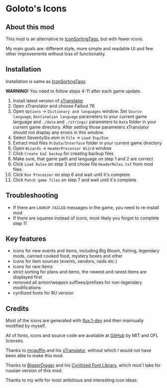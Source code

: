 # Goloto's Icons

## About this mod
This mod is an alternative to [IconSortingTags](http://www.nexusmods.com/fallout76/mods/146), but with fewer icons.

My main goals are: different style, more simple and readable UI and few other improvements without loss of functionality.

## Installation
Installation is same as [IconSortingTags](http://www.nexusmods.com/fallout76/mods/146).

**WARNING!** You need to follow steps 4-11 after each game update.

1. Install latest version of [xTranslator](http://www.nexusmods.com/starfield/mods/313)
2. Open xTranslator and choose Fallout 76
3. Open `Options` -> `Dictionary and languages` window. Set `Source language`, `Destination language` parameters to your current game language and `./data` and `./strings/` parameters to `Data` folder in your current game directory. After setting those parameters xTranslator should not display any errors in this window.
4. Select SeventySix.esm in `File` -> `Load Esp/Esm`
5. Extract mod files in `Data/Interface` folder in your current game directory
6. Open `Wizards` -> `HeaderProcessor Wizrd` window
7. Click `Create ba2 backup` for creating backup files
8. Make sure, that game path and language on step 1 and 2 are correct
9. Click `Load Rules` on step 3 and chose file `HeaderRules.txt` from mod files
10. Click `Run Processor` on step 6 and wait until it's complete
11. Click `Patch game files` on step 7 and wait until it's complete

## Troubleshooting

- If there are `LOOKUP FAILED` messages in the game, you need to re-install mod
- If there are squares instead of icons, most likely you forgot to complete step 11

## Key features
- icons for new events and items, including Big Bloom, fishing, legendary mods, canned cooked food, mystery boxes and other
- icons for item sources (events, vendors, raids etc.)
- icons for rare items
- strict sorting for plans and items, the newest and rarest items are displayed first
- removed all armor/weapon suffixes/prefixes for non-legendary modifications
- cyrillized fonts for RU version

## Credits
Most of the icons are generated with [flux.1-dev](http://huggingface.co/black-forest-labs/FLUX.1-dev) and then mannually modified by myself.

All of fonts, icons and source code are available at [GitHub](http://github.com/goloto/fo76-icon-tags) by MIT and OFL licenses.

Thanks to [mcguffin](http://next.nexusmods.com/profile/mcguffin) and his [xTranslator](http://www.nexusmods.com/starfield/mods/313), without which I would not have been able to make this mod.

Thanks to [BiggerDigger](http://next.nexusmods.com/profile/BiggerDigger) and his [Cyrillized Font Library](http://www.nexusmods.com/fallout76/mods/362), which mod I take for russian version of this mod.

Thanks to my wife for most ambitious and interesting icon ideas. 